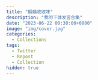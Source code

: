 ```yaml
---
title: "蝈蝻收收味"
description: "我的下体发言合集"
date: "2023-06-22 00:30:00+0800"
image: "img/cover.jpg"
categories:
  - Collections
tags:
  - Twitter
  - Repost
  - Collection
hidden: true
---
```

